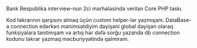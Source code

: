 Bank Respublika interview-nun 2ci mərhələsində verilən Core PHP taskı.

Kod təkrarının qarşısını almaq üçün custom helper-lər yazmışam.
DataBase-ə connection edərkən mənimsətdiyim dəyişəni global dəyişən olaraq funksiyalara tanıtmışam və artıq hər dəfə sorğu yazanda db connection kodunu təkrar yazmaq
məcburiyyətində qalmıram.
